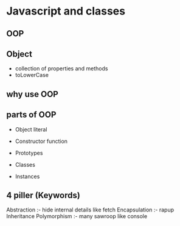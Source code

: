 # Javascript and classes

## OOP

## Object
- collection of properties and methods
- toLowerCase

## why use OOP

## parts of OOP
- Object literal

- Constructor function
- Prototypes
- Classes
- Instances

## 4 piller (Keywords)
Abstraction :- hide internal details like fetch
Encapsulation :- rapup
Inheritance
Polymorphism :- many sawroop like console